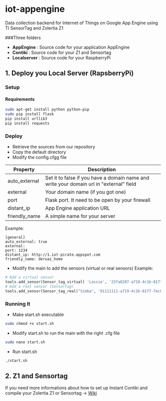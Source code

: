 # iot-appengine
Data collection backend for Internet of Things on Google App Engine using TI SensorTag and Zolertia Z1

###Three folders
 * **AppEngine** : Source code for your application AppEngine
 * **Contiki** : Source code for your Z1 and Sensortag
 * **Localserver** : Source code for your RaspberryPi

## 1. Deploy you Local Server (RapsberryPi)

### Setup
#### Requirements
```bash
sudo apt-get install python python-pip
sudo pip install flask
pip install urllib3
pip install requests
```
### Deploy	

- Retrieve the sources from our repository
- Copy the default directory
- Modify the config.cfgg file
 

Property  | Description
------------- | -------------
auto_external  | Set it to false if you have a domain name and write your domain url in "external" field
external  | Your domain name (if you got one)
port | Flask port. It need to be open by your firewall
distant_ip | App Engine application URL
friendly_name | A simple name for your server

Example:
```
[general]
auto_external: true 	
external: 
port: 1234 		
distant_ip: http://1.iot-pirate.appspot.com 
friendly_name: deruaz_home
```

- Modify the main to add the sensors (virtual or real sensors)
Example:

```python
# Add a virtual sensor
tools.add_sensor(Sensor_tag_virtual( 'Lassie', '23fa8287-a719-4c1b-8177-7ec829f6e08r', '6Lowpan', 0, "2015-12-05 11:03:06"))
# Add a real sensor (Sensortag)
tools.add_sensor(Sensor_tag_real("Simba", '01111111-a719-4c1b-8177-7ec829d6e02a', '6Lowpan', 1, "2013-04-05 11:03:06", "http://[aaaa::c30c:0:0:1560]/"))
```

### Running It

- Make start.sh executable
```bash
sudo chmod +x start.sh
```
- Modify start.sh to run the main with the right .cfg file
```bash
sudo nano start.sh
```
- Run start.sh	
```bash
./start.sh
```

## 2. Z1 and Sensortag
If you need more informations about how to set up Instant Contiki and compile your Zolertia Z1 or Sensortag -> [Wiki](https://github.com/MichaelCaraccio/iot-appengine/wiki)

